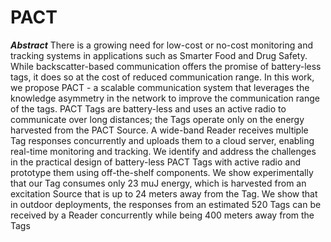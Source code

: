 # PACT

***Abstract***
There is a growing need for low-cost or no-cost monitoring and tracking systems in applications such as Smarter Food and Drug Safety. While backscatter-based communication offers the promise of battery-less tags, it does so at the cost of reduced communication range. In this work, we propose PACT - a scalable communication system that leverages the knowledge asymmetry in the network to improve the communication range of the tags. PACT Tags are battery-less and uses an active radio to communicate over long distances; the Tags operate only on the energy harvested from the PACT Source. A wide-band Reader receives multiple Tag responses concurrently and uploads them to a cloud server, enabling real-time monitoring and tracking. We identify and address the challenges in the practical design of battery-less PACT Tags with active radio and prototype them using off-the-shelf components. We show experimentally that our Tag consumes only 23 muJ energy, which is harvested from an excitation Source that is up to 24 meters away from the Tag. We show that in outdoor deployments, the responses from an estimated 520 Tags can be received by a Reader concurrently while being 400 meters away from the Tags
